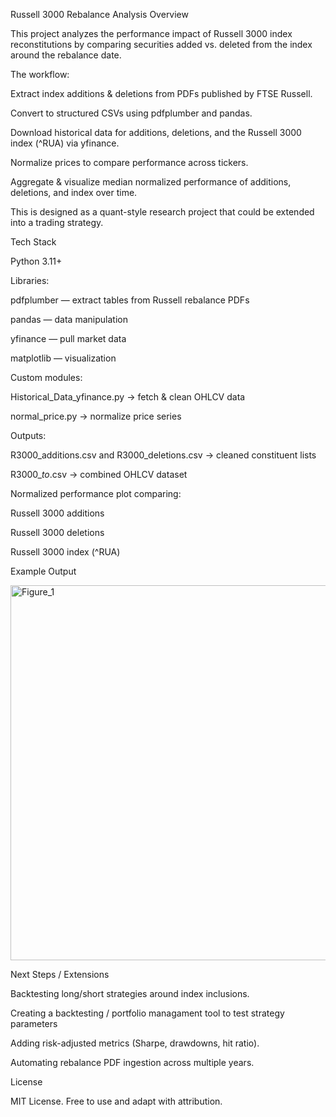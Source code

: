 Russell 3000 Rebalance Analysis
Overview

This project analyzes the performance impact of Russell 3000 index reconstitutions by comparing securities added vs. deleted from the index around the rebalance date.

The workflow:

Extract index additions & deletions from PDFs published by FTSE Russell.

Convert to structured CSVs using pdfplumber and pandas.

Download historical data for additions, deletions, and the Russell 3000 index (^RUA) via yfinance.

Normalize prices to compare performance across tickers.

Aggregate & visualize median normalized performance of additions, deletions, and index over time.

This is designed as a quant-style research project that could be extended into a trading strategy.

Tech Stack

Python 3.11+

Libraries:

pdfplumber — extract tables from Russell rebalance PDFs

pandas — data manipulation

yfinance — pull market data

matplotlib — visualization

Custom modules:

Historical_Data_yfinance.py → fetch & clean OHLCV data

normal_price.py → normalize price series


Outputs:

R3000_additions.csv and R3000_deletions.csv → cleaned constituent lists

R3000_<StartDate>_to_<EndDate>.csv → combined OHLCV dataset

Normalized performance plot comparing:

Russell 3000 additions

Russell 3000 deletions

Russell 3000 index (^RUA)

Example Output

<img width="1000" height="600" alt="Figure_1" src="https://github.com/user-attachments/assets/8f7dd1e9-a1e4-4780-a029-d6eb58573d59" />




Next Steps / Extensions

Backtesting long/short strategies around index inclusions.

Creating a backtesting / portfolio managament tool to test strategy parameters

Adding risk-adjusted metrics (Sharpe, drawdowns, hit ratio).

Automating rebalance PDF ingestion across multiple years.


License

MIT License. Free to use and adapt with attribution.
